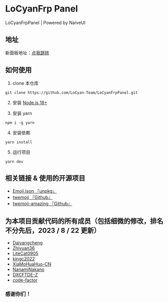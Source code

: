 # LoCyanFrp Panel

LoCyanFrpPanel | Powered by NaiveUI

## 地址

新面板地址：[点我跳转](https://preview.locyanfrp.cn)

## 如何使用

1. clone 本仓库

```shell
git clone https://github.com/LoCyan-Team/LoCyanFrpPanel.git
```

2. 安装 [Node.js 18+](https://nodejs.org)

3. 安装 yarn

```shell
npm i -g yarn
```

4. 安装依赖

```shell
yarn install
```

5. 运行项目

```shell
yarn dev
```

## 相关链接 & 使用的开源项目

- [Emoji.json 『unpkg』](https://unpkg.com/emoji.json@14.0.0/emoji.json)
- [twemoji 『Github』](https://github.com/twitter/twemoji)
- [twemoji-amazing 『Github』](https://github.com/SebastianAigner/twemoji-amazing)

## 为本项目贡献代码的所有成员（包括细微的修改，排名不分先后，2023 / 8 / 22 更新）

- [Daiyangcheng](https://github.com/Daiyangcheng)
- [Zhiyuan36](https://github.com/Zhiyuan36)
- [LiteCat0905](https://github.com/LiteCat0905)
- [kingc2022](https://github.com/kingc2022)
- [XiaMoHuaHuo-CN](https://github.com/XiaMoHuaHuo-CN)
- [NanamiNakano](https://github.com/NanamiNakano)
- [DXCFTDE-Z](https://github.com/DXCFTDE-Z)
- [code-factor](https://github.com/code-factor)

### 感谢你们！
